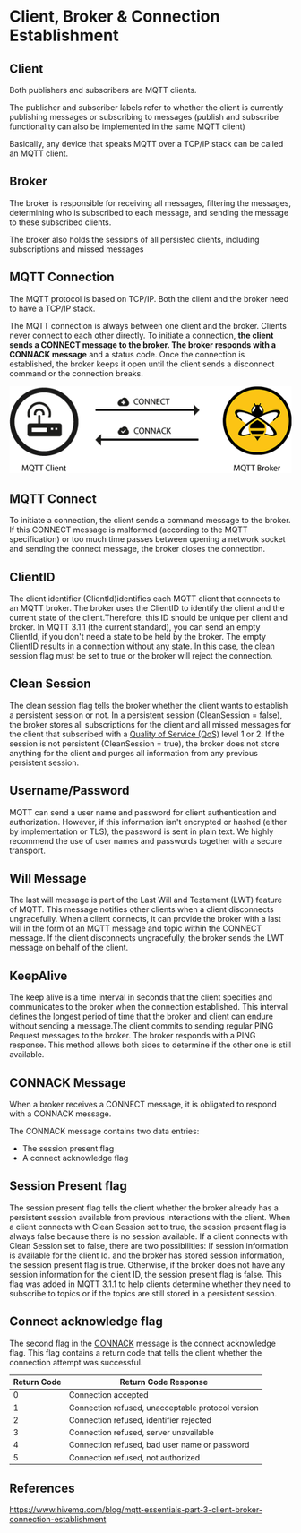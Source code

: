 # Client, Broker & Connection Establishment

## Client

Both publishers and subscribers are MQTT clients.

The publisher and subscriber labels refer to whether the client is currently publishing messages or subscribing to messages (publish and subscribe functionality can also be implemented in the same MQTT client)

Basically, any device that speaks MQTT over a TCP/IP stack can be called an MQTT client.

## Broker

The broker is responsible for receiving all messages, filtering the messages, determining who is subscribed to each message, and sending the message to these subscribed clients.

The broker also holds the sessions of all persisted clients, including subscriptions and missed messages

## MQTT Connection

The MQTT protocol is based on TCP/IP. Both the client and the broker need to have a TCP/IP stack.

The MQTT connection is always between one client and the broker. Clients never connect to each other directly. To initiate a connection, **the client sends a CONNECT message to the broker. The broker responds with a CONNACK message** and a status code. Once the connection is established, the broker keeps it open until the client sends a disconnect command or the connection breaks.

![image](../../media/Client-Broker-&-Connection-Establishment-image1.gif)

## MQTT Connect

To initiate a connection, the client sends a command message to the broker. If this CONNECT message is malformed (according to the MQTT specification) or too much time passes between opening a network socket and sending the connect message, the broker closes the connection.

## ClientID

The client identifier (ClientId)identifies each MQTT client that connects to an MQTT broker. The broker uses the ClientID to identify the client and the current state of the client.Therefore, this ID should be unique per client and broker. In MQTT 3.1.1 (the current standard), you can send an empty ClientId, if you don't need a state to be held by the broker. The empty ClientID results in a connection without any state. In this case, the clean session flag must be set to true or the broker will reject the connection.

## Clean Session

The clean session flag tells the broker whether the client wants to establish a persistent session or not. In a persistent session (CleanSession = false), the broker stores all subscriptions for the client and all missed messages for the client that subscribed with a [Quality of Service (QoS)](https://www.hivemq.com/blog/mqtt-essentials-part-6-mqtt-quality-of-service-levels/) level 1 or 2. If the session is not persistent (CleanSession = true), the broker does not store anything for the client and purges all information from any previous persistent session.

## Username/Password

MQTT can send a user name and password for client authentication and authorization. However, if this information isn't encrypted or hashed (either by implementation or TLS), the password is sent in plain text. We highly recommend the use of user names and passwords together with a secure transport.

## Will Message

The last will message is part of the Last Will and Testament (LWT) feature of MQTT. This message notifies other clients when a client disconnects ungracefully. When a client connects, it can provide the broker with a last will in the form of an MQTT message and topic within the CONNECT message. If the client disconnects ungracefully, the broker sends the LWT message on behalf of the client.

## KeepAlive

The keep alive is a time interval in seconds that the client specifies and communicates to the broker when the connection established. This interval defines the longest period of time that the broker and client can endure without sending a message.The client commits to sending regular PING Request messages to the broker. The broker responds with a PING response. This method allows both sides to determine if the other one is still available.

## CONNACK Message

When a broker receives a CONNECT message, it is obligated to respond with a CONNACK message.

The CONNACK message contains two data entries:

- The session present flag
- A connect acknowledge flag

## Session Present flag

The session present flag tells the client whether the broker already has a persistent session available from previous interactions with the client. When a client connects with Clean Session set to true, the session present flag is always false because there is no session available. If a client connects with Clean Session set to false, there are two possibilities: If session information is available for the client Id. and the broker has stored session information, the session present flag is true. Otherwise, if the broker does not have any session information for the client ID, the session present flag is false. This flag was added in MQTT 3.1.1 to help clients determine whether they need to subscribe to topics or if the topics are still stored in a persistent session.

## Connect acknowledge flag

The second flag in the [CONNACK](http://docs.oasis-open.org/mqtt/mqtt/v3.1.1/os/mqtt-v3.1.1-os.html#_Toc398718033) message is the connect acknowledge flag. This flag contains a return code that tells the client whether the connection attempt was successful.

| Return Code | Return Code Response                              |
|-------------|---------------------------------------------------|
| 0           | Connection accepted                               |
| 1           | Connection refused, unacceptable protocol version |
| 2           | Connection refused, identifier rejected           |
| 3           | Connection refused, server unavailable            |
| 4           | Connection refused, bad user name or password     |
| 5           | Connection refused, not authorized                |

## References

<https://www.hivemq.com/blog/mqtt-essentials-part-3-client-broker-connection-establishment>
